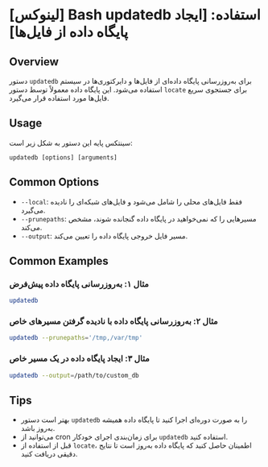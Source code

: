 # [لینوکس] Bash updatedb استفاده: [ایجاد پایگاه داده از فایل‌ها]

## Overview
دستور `updatedb` برای به‌روزرسانی پایگاه داده‌ای از فایل‌ها و دایرکتوری‌ها در سیستم استفاده می‌شود. این پایگاه داده معمولاً توسط دستور `locate` برای جستجوی سریع فایل‌ها مورد استفاده قرار می‌گیرد.

## Usage
سینتکس پایه این دستور به شکل زیر است:

```
updatedb [options] [arguments]
```

## Common Options
- `--local`: فقط فایل‌های محلی را شامل می‌شود و فایل‌های شبکه‌ای را نادیده می‌گیرد.
- `--prunepaths`: مسیرهایی را که نمی‌خواهید در پایگاه داده گنجانده شوند، مشخص می‌کند.
- `--output`: مسیر فایل خروجی پایگاه داده را تعیین می‌کند.

## Common Examples
### مثال ۱: به‌روزرسانی پایگاه داده پیش‌فرض
```bash
updatedb
```

### مثال ۲: به‌روزرسانی پایگاه داده با نادیده گرفتن مسیرهای خاص
```bash
updatedb --prunepaths='/tmp,/var/tmp'
```

### مثال ۳: ایجاد پایگاه داده در یک مسیر خاص
```bash
updatedb --output=/path/to/custom_db
```

## Tips
- بهتر است دستور `updatedb` را به صورت دوره‌ای اجرا کنید تا پایگاه داده همیشه به‌روز باشد.
- می‌توانید از cron برای زمان‌بندی اجرای خودکار `updatedb` استفاده کنید.
- قبل از استفاده از `locate`، اطمینان حاصل کنید که پایگاه داده به‌روز است تا نتایج دقیقی دریافت کنید.